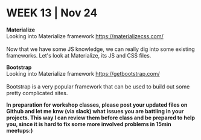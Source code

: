 <h1>WEEK 13 | Nov 24 </h1>
<p><strong>Materialize</strong><br>Looking into Materialize framework <a href="https://materializecss.com/">https://materializecss.com/</a><br><br>
Now that we have some JS knowledge, we can really dig into some existing frameworks. Let's look at Materialize, its JS and CSS files.<br>
</p>

<p><strong>Bootstrap</strong><br>Looking into Materialize framework <a href="https://getbootstrap.com/">https://getbootstrap.com/</a><br><br>
Bootstrap is a very popular framework that can be used to build out some pretty complicated sites.<br>
</p>

<p><b>In preparation for workshop classes, please post your updated files on Github and let me knw (via slack) what issues you are battling in your projects. This way I can review them before class and be prepared to help you, since it is hard to fix some more involved problems in 15min meetups:) </b></p>
